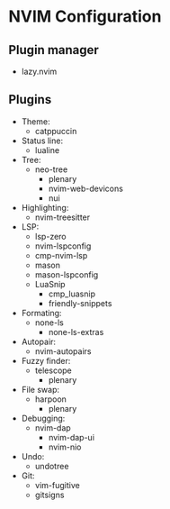 # NVIM Configuration

## Plugin manager

- lazy.nvim

## Plugins

- Theme:
  - catppuccin
- Status line:
  - lualine
- Tree:
  - neo-tree
    - plenary
    - nvim-web-devicons
    - nui
- Highlighting:
  - nvim-treesitter
- LSP:
  - lsp-zero
  - nvim-lspconfig
  - cmp-nvim-lsp
  - mason
  - mason-lspconfig
  - LuaSnip
    - cmp_luasnip
    - friendly-snippets
- Formating:
  - none-ls
    - none-ls-extras
- Autopair:
  - nvim-autopairs
- Fuzzy finder:
  - telescope
    - plenary
- File swap:
  - harpoon
    - plenary
- Debugging:
  - nvim-dap
    - nvim-dap-ui
    - nvim-nio
- Undo:
  - undotree
- Git:
  - vim-fugitive
  - gitsigns
